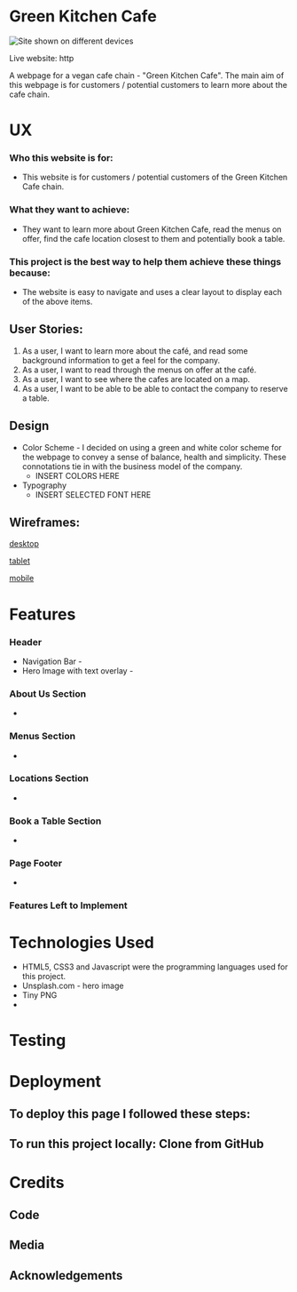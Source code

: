 # Green Kitchen Cafe
![Site shown on different devices]()

Live website: http

A webpage for a vegan cafe chain - "Green Kitchen Cafe". The main aim of this webpage is for customers / potential customers to learn more about the cafe chain.
 
# UX
 
### Who this website is for:
* This website is for customers / potential customers of the Green Kitchen Cafe chain.

### What they want to achieve:
* They want to learn more about Green Kitchen Cafe, read the menus on offer, find the cafe location closest to them and potentially book a table.

### This project is the best way to help them achieve these things because:
* The website is easy to navigate and uses a clear layout to display each of the above items.


## User Stories:
1.	As a user, I want to learn more about the café, and read some background information to get a feel for the company.
2.	As a user, I want to read through the menus on offer at the café.
3.	As a user, I want to see where the cafes are located on a map.
4.	As a user, I want to be able to be able to contact the company to reserve a table.


## Design 
- Color Scheme - I decided on using a green and white color scheme for the webpage to convey a sense of balance, health and simplicity. These connotations tie in with the business model of the company.
    - INSERT COLORS HERE
- Typography 
    - INSERT SELECTED FONT HERE

## Wireframes:
[desktop]()

[tablet]()

[mobile]()

# Features
### Header
* Navigation Bar - 
* Hero Image with text overlay - 

### About Us Section 
* 

### Menus Section
* 

### Locations Section
* 

### Book a Table Section
* 

### Page Footer
* 

### Features Left to Implement


# Technologies Used
* HTML5, CSS3 and Javascript were the programming languages used for this project.
* Unsplash.com - hero image
* Tiny PNG
* 

# Testing


# Deployment


## To deploy this page I followed these steps:


## To run this project locally: Clone from GitHub


# Credits

## Code

## Media

## Acknowledgements

